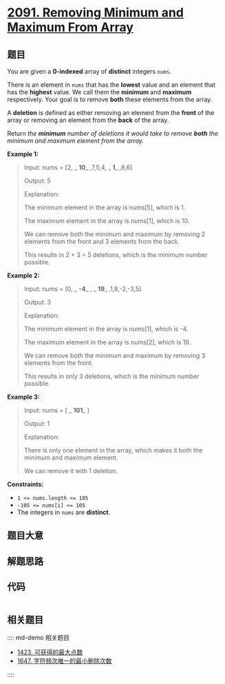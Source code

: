 # [2091. Removing Minimum and Maximum From Array](https://leetcode.com/problems/removing-minimum-and-maximum-from-array/)

## 题目

You are given a **0-indexed** array of **distinct** integers `nums`.

There is an element in `nums` that has the **lowest** value and an element
that has the **highest** value. We call them the **minimum** and **maximum**
respectively. Your goal is to remove **both** these elements from the array.

A **deletion** is defined as either removing an element from the **front** of
the array or removing an element from the **back** of the array.

Return _the **minimum** number of deletions it would take to remove **both**
the minimum and maximum element from the array._



**Example 1:**

> Input: nums = [2, _ **10**_ ,7,5,4, _ **1**_ ,8,6]
> 
> Output: 5
> 
> Explanation: 
> 
> The minimum element in the array is nums[5], which is 1.
> 
> The maximum element in the array is nums[1], which is 10.
> 
> We can remove both the minimum and maximum by removing 2 elements from the front and 3 elements from the back.
> 
> This results in 2 + 3 = 5 deletions, which is the minimum number possible.

**Example 2:**

> Input: nums = [0, _ **-4**_ , _ **19**_ ,1,8,-2,-3,5]
> 
> Output: 3
> 
> Explanation: 
> 
> The minimum element in the array is nums[1], which is -4.
> 
> The maximum element in the array is nums[2], which is 19.
> 
> We can remove both the minimum and maximum by removing 3 elements from the front.
> 
> This results in only 3 deletions, which is the minimum number possible.

**Example 3:**

> Input: nums = [ _ **101**_ ]
> 
> Output: 1
> 
> Explanation:  
> 
> There is only one element in the array, which makes it both the minimum and maximum element.
> 
> We can remove it with 1 deletion.

**Constraints:**

  * `1 <= nums.length <= 105`
  * `-105 <= nums[i] <= 105`
  * The integers in `nums` are **distinct**.


## 题目大意

## 解题思路

## 代码

```javascript

```

## 相关题目

:::: md-demo 相关题目
- [1423. 可获得的最大点数](https://leetcode.com/problems/maximum-points-you-can-obtain-from-cards)
- [1647. 字符频次唯一的最小删除次数](https://leetcode.com/problems/minimum-deletions-to-make-character-frequencies-unique)

::::
